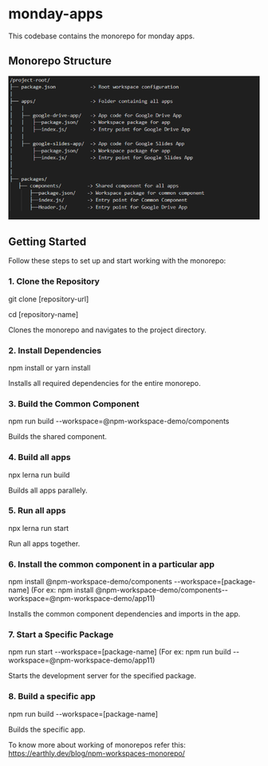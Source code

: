 # monday-apps
This codebase contains the monorepo for monday apps.

## Monorepo Structure

![Monorepo Structure](./structure.png)

## Getting Started

Follow these steps to set up and start working with the monorepo:

### 1. Clone the Repository

git clone [repository-url]

cd [repository-name]

Clones the monorepo and navigates to the project directory.

### 2. Install Dependencies

npm install
 or
yarn install

Installs all required dependencies for the entire monorepo.


### 3. Build the Common Component  

npm run build --workspace=@npm-workspace-demo/components

Builds the shared component.

### 4. Build all apps

npx lerna run build

Builds all apps parallely.

### 5. Run all apps

npx lerna run start

Run all apps together.

### 6. Install the common component in a particular app

npm install @npm-workspace-demo/components --workspace=[package-name]
(For ex: npm install @npm-workspace-demo/components--workspace=@npm-workspace-demo/app11)

Installs the common component dependencies and imports in the app.

### 7. Start a Specific Package

npm run start --workspace=[package-name]
(For ex: npm run build --workspace=@npm-workspace-demo/app11)

Starts the development server for the specified package.

### 8. Build a specific app

npm run build --workspace=[package-name]

Builds the specific app.

To know more about working of monorepos refer this: https://earthly.dev/blog/npm-workspaces-monorepo/
